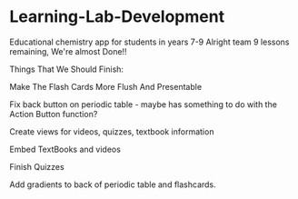 # Learning-Lab-Development
Educational chemistry app for students in years 7-9
Alright team 9 lessons remaining, We're almost Done!!

Things That We Should Finish:

Make The Flash Cards More Flush And Presentable

Fix back button on periodic table - maybe has something to do with the Action Button function?

Create views for videos, quizzes, textbook information

Embed TextBooks and videos

Finish Quizzes

Add gradients to back of periodic table and flashcards.



